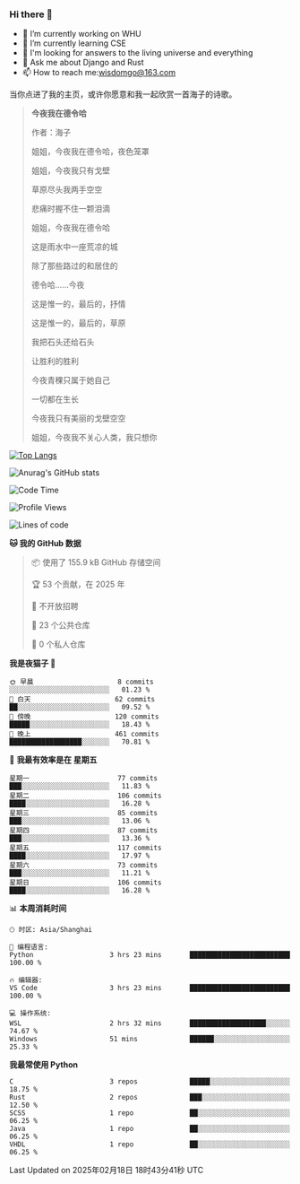 ### Hi there 👋



- 🔭 I’m currently working on WHU
- 🌱 I’m currently learning CSE
- 🤔 I'm looking for answers to the living universe and everything
- 💬 Ask me about Django and Rust
- 📫 How to reach me:wisdomgo@163.com

当你点进了我的主页，或许你愿意和我一起欣赏一首海子的诗歌。

>**今夜我在德令哈**
>
>作者：海子
>
>姐姐，今夜我在德令哈，夜色笼罩
>
>姐姐，今夜我只有戈壁
>
>草原尽头我两手空空
>
>悲痛时握不住一颗泪滴
>
>姐姐，今夜我在德令哈
>
>这是雨水中一座荒凉的城
>
>除了那些路过的和居住的
>
>德令哈......今夜
>
>这是惟一的，最后的，抒情
>
>这是惟一的，最后的，草原
>
>我把石头还给石头
>
>让胜利的胜利
>
>今夜青稞只属于她自己
>
>一切都在生长
>
>今夜我只有美丽的戈壁空空
>
>姐姐，今夜我不关心人类，我只想你



[![Top Langs](https://github-readme-stats.vercel.app/api/top-langs/?username=wisdomgo&theme=onedark)](https://github.com/anuraghazra/github-readme-stats)

![Anurag's GitHub stats](https://github-readme-stats.vercel.app/api?username=wisdomgo&hide=contribs,stars&theme=synthwave)

<!--START_SECTION:waka-->
![Code Time](http://img.shields.io/badge/Code%20Time-438%20hrs%2057%20mins-blue)

![Profile Views](http://img.shields.io/badge/%E4%B8%AA%E4%BA%BA%E8%B5%84%E6%96%99%E8%A7%82%E7%9C%8B%E6%AC%A1%E6%95%B0-7-blue)

![Lines of code](https://img.shields.io/badge/%E4%BB%8E%E3%80%8CHello%20World%E3%80%8D%E8%B5%B7%E6%88%91%E5%B7%B2%E7%BB%8F%E5%86%99%E4%BA%86-639.5%20thousand%20%E8%A1%8C%E4%BB%A3%E7%A0%81-blue)

**🐱 我的 GitHub 数据** 

> 📦  使用了 155.9 kB GitHub 存储空间 
 > 
> 🏆 53 个贡献，在 2025 年
 > 
> 🚫 不开放招聘
 > 
> 📜 23 个公共仓库 
 > 
> 🔑 0 个私人仓库 
 > 
**我是夜猫子 🦉** 

```text
🌞 早晨                     8 commits           ░░░░░░░░░░░░░░░░░░░░░░░░░   01.23 % 
🌆 白天                     62 commits          ██░░░░░░░░░░░░░░░░░░░░░░░   09.52 % 
🌃 傍晚                     120 commits         █████░░░░░░░░░░░░░░░░░░░░   18.43 % 
🌙 晚上                     461 commits         ██████████████████░░░░░░░   70.81 % 
```
📅 **我最有效率是在 星期五** 

```text
星期一                      77 commits          ███░░░░░░░░░░░░░░░░░░░░░░   11.83 % 
星期二                      106 commits         ████░░░░░░░░░░░░░░░░░░░░░   16.28 % 
星期三                      85 commits          ███░░░░░░░░░░░░░░░░░░░░░░   13.06 % 
星期四                      87 commits          ███░░░░░░░░░░░░░░░░░░░░░░   13.36 % 
星期五                      117 commits         ████░░░░░░░░░░░░░░░░░░░░░   17.97 % 
星期六                      73 commits          ███░░░░░░░░░░░░░░░░░░░░░░   11.21 % 
星期日                      106 commits         ████░░░░░░░░░░░░░░░░░░░░░   16.28 % 
```


📊 **本周消耗时间** 

```text
🕑︎ 时区: Asia/Shanghai

💬 编程语言: 
Python                   3 hrs 23 mins       █████████████████████████   100.00 % 

🔥 编辑器: 
VS Code                  3 hrs 23 mins       █████████████████████████   100.00 % 

💻 操作系统: 
WSL                      2 hrs 32 mins       ███████████████████░░░░░░   74.67 % 
Windows                  51 mins             ██████░░░░░░░░░░░░░░░░░░░   25.33 % 
```

**我最常使用 Python** 

```text
C                        3 repos             █████░░░░░░░░░░░░░░░░░░░░   18.75 % 
Rust                     2 repos             ███░░░░░░░░░░░░░░░░░░░░░░   12.50 % 
SCSS                     1 repo              ██░░░░░░░░░░░░░░░░░░░░░░░   06.25 % 
Java                     1 repo              ██░░░░░░░░░░░░░░░░░░░░░░░   06.25 % 
VHDL                     1 repo              ██░░░░░░░░░░░░░░░░░░░░░░░   06.25 % 
```




 Last Updated on 2025年02月18日 18时43分41秒 UTC
<!--END_SECTION:waka-->
